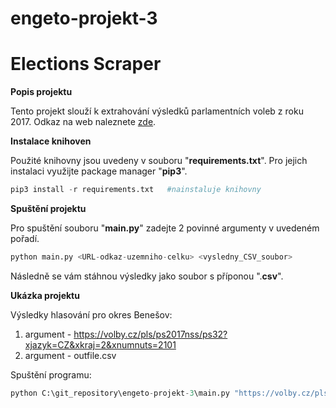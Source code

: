 # engeto-projekt-3
# Elections Scraper


**Popis projektu**

Tento projekt slouží k extrahování výsledků parlamentních voleb z roku 2017. Odkaz na web naleznete [zde](https://volby.cz/pls/ps2017nss/ps3?xjazyk=CZ).
>
>
**Instalace knihoven**

Použité knihovny jsou uvedeny v souboru "**requirements.txt**". Pro jejich instalaci využijte package manager "**pip3**".

```python
pip3 install -r requirements.txt   #nainstaluje knihovny
```

**Spuštění projektu**

Pro spuštění souboru "**main.py**" zadejte 2 povinné argumenty v uvedeném pořadí.

```python
python main.py <URL-odkaz-uzemniho-celku> <vysledny_CSV_soubor>
```
Následně se vám stáhnou výsledky jako soubor s příponou ".**csv**".

**Ukázka projektu**

Výsledky hlasování pro okres Benešov:

1. argument - https://volby.cz/pls/ps2017nss/ps32?xjazyk=CZ&xkraj=2&xnumnuts=2101
2. argument - outfile.csv

Spuštění programu:
```python
python C:\git_repository\engeto-projekt-3\main.py "https://volby.cz/pls/ps2017nss/ps32?xjazyk=CZ&xkraj=2&xnumnuts=2101" outfile.csv
```
